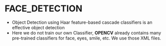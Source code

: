 ﻿# FACE_DETECTION
* Object Detection using Haar feature-based cascade classifiers is an effective object detection
* Here we do not train our own Classifier, **OPENCV** already contains many pre-trained classifiers for face, eyes, smile, etc. We use those XML files.
